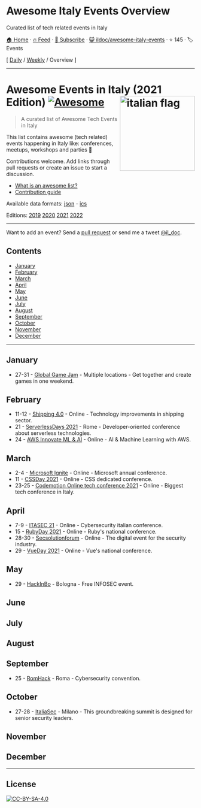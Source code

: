 # Awesome Italy Events Overview

Curated list of tech related events in Italy

[🏠 Home](/README.md) · [🔥 Feed](https://www.trackawesomelist.com/ildoc/awesome-italy-events/rss.xml) · [📮 Subscribe](https://trackawesomelist.us17.list-manage.com/subscribe?u=d2f0117aa829c83a63ec63c2f&id=36a103854c) · [😺 ildoc/awesome-italy-events](https://github.com/ildoc/awesome-italy-events) · ⭐ 145 · 🏷️ Events

[ [Daily](/content/ildoc/awesome-italy-events/README.md) / [Weekly](/content/ildoc/awesome-italy-events/week/README.md) / Overview ]

---

# Awesome Events in Italy (2021 Edition) [![Awesome](https://awesome.re/badge.svg)](https://awesome.re) [<img src="https://upload.wikimedia.org/wikipedia/en/thumb/0/03/Flag_of_Italy.svg/1200px-Flag_of_Italy.svg.png" width="200" align="right" alt="italian flag">](https://github.com/ildoc/awesome-italy-events#readme)

> A curated list of Awesome Tech Events in Italy

This list contains awesome (tech related) events happening in Italy like: conferences, meetups, workshops and parties 🎉

Contributions welcome. Add links through pull requests or create an issue to start a discussion.

*   [What is an awesome list?](https://github.com/sindresorhus/awesome)
*   [Contribution guide](https://github.com/ildoc/awesome-italy-events/blob/master/README.md/contributing.md)

Available data formats: [json](https://github.com/ildoc/awesome-italy-events/blob/master/README.md/data/2021.json) - [ics](https://github.com/ildoc/awesome-italy-events/blob/master/README.md/data/2021.ics)

Editions: [2019](https://github.com/ildoc/awesome-italy-events/blob/master/README.md/archive/2019.md) [2020](https://github.com/ildoc/awesome-italy-events/blob/master/README.md/archive/2020.md) [2021](https://github.com/ildoc/awesome-italy-events/blob/master/README.md/README.md) [2022](https://github.com/ildoc/awesome-italy-events/blob/master/README.md/2022.md)

***

Want to add an event? Send a [pull request](https://github.com/ildoc/awesome-italy-events/blob/master/README.md/contributing.md) or send me a tweet [@il\_doc](https://twitter.com/il_doc).

## Contents

*   [January](#january)
*   [February](#february)
*   [March](#march)
*   [April](#april)
*   [May](#may)
*   [June](#june)
*   [July](#july)
*   [August](#august)
*   [September](#september)
*   [October](#october)
*   [November](#november)
*   [December](#december)

***

## January

*   27-31 - [Global Game Jam](https://globalgamejam.org/) - Multiple locations - Get together and create games in one weekend.

## February

*   11-12 - [Shipping 4.0](https://shipping-40.sharevent.it/) - Online - Technology improvements in shipping sector.
*   21 - [ServerlessDays 2021](https://rome.serverlessdays.io/) - Rome - Developer-oriented conference about serverless technologies.
*   24 - [AWS Innovate ML & AI](https://aws.amazon.com/events/aws-innovate/machine-learning/) - Online - AI & Machine Learning with AWS.

## March

*   2-4 - [Microsoft Ignite](https://myignite.microsoft.com/home) - Online - Microsoft annual conference.
*   11 - [CSSDay 2021](https://2021.cssday.it/) - Online - CSS dedicated conference.
*   23-25 - [Codemotion Online tech conference 2021](https://events.codemotion.com/conferences/online/2021/online-tech-conference-italian-edition-spring/) - Online - Biggest tech conference in Italy.

## April

*   7-9 - [ITASEC 21](https://itasec.it/) - Online - Cybersecurity italian conference.
*   15 - [RubyDay 2021](https://2021.rubyday.it/) - Online - Ruby's national conference.
*   28-30 - [Secsolutionforum](https://www.secsolutionforum.it/) - Online - The digital event for the security industry.
*   29 - [VueDay 2021](https://2021.vueday.it/) - Online - Vue's national conference.

## May

*   29 - [HackInBo](https://www.hackinbo.it/) - Bologna - Free INFOSEC event.

## June

## July

## August

## September

*   25 - [RomHack](https://www.romhack.io/) - Roma - Cybersecurity convention.

## October

*   27-28 - [ItaliaSec](https://italy.cyberseries.io/) - Milano - This groundbreaking summit is designed for senior security leaders.

## November

## December

***

## License

[![CC-BY-SA-4.0](https://upload.wikimedia.org/wikipedia/commons/d/d0/CC-BY-SA_icon.svg)](http://creativecommons.org/licenses/by-sa/4.0/)

